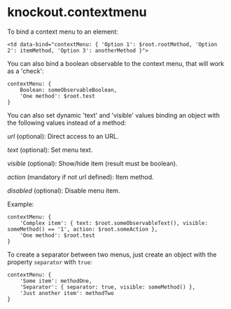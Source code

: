 knockout.contextmenu
====================

To bind a context menu to an element:

    <td data-bind="contextMenu: { 'Option 1': $root.rootMethod, 'Option 2': itemMethod, 'Option 3': anotherMethod }">

You can also bind a boolean observable to the context menu, that will work as a 'check':

    contextMenu: { 
        Boolean: someObservableBoolean, 
        'One method': $root.test 
    }

You can also set dynamic 'text' and 'visible' values binding an object with the following values instead of a method:

*url* (optional): Direct access to an URL.

*text* (optional): Set menu text.

*visible* (optional): Show/hide item (result must be boolean).

*action* (mandatory if not url defined): Item method.

*disabled* (optional): Disable menu item.

Example:

    contextMenu: { 
        'Complex item': { text: $root.someObservableText(), visible: someMethod() == '1', action: $root.someAction }, 
        'One method': $root.test
    }

To create a separator between two menus, just create an object with the property `separator` with `true`:

    contextMenu: { 
        'Some item': methodOne,
        'Separator': { separator: true, visible: someMethod() },
        'Just another item': methodTwo
    }
